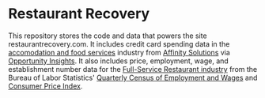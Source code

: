 # Restaurant Recovery

This repository stores the code and data that powers the site restaurantrecovery.com. It includes credit card spending data in the [accomodation and food services](https://www.bls.gov/iag/tgs/iag72.htm) industry from [Affinity Solutions](https://www.affinity.solutions/) via [Opportunity Insights](https://github.com/OpportunityInsights/EconomicTracker). It also includes price, employment, wage, and establishment number data for the [Full-Service Restaurant industry](https://www.bls.gov/oes/current/naics5_722511.htm) from the Bureau of Labor Statistics' [Quarterly Census of Employment and Wages](https://www.bls.gov/cew/downloadable-data-files.htm) and [Consumer Price Index](https://www.bls.gov/cpi/data.htm).